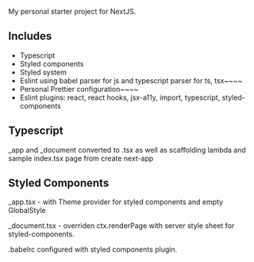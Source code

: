 My personal starter project for NextJS.

## Includes

* Typescript
* Styled components
* Styled system
* Eslint using babel parser for js and typescript parser for ts, tsx~~~~
* Personal Prettier configuration~~~~
* Eslint plugins: react, react hooks, jsx-a11y, import, typescript, styled-components

## Typescript

_app and _document converted to .tsx as well as scaffolding lambda and sample index.tsx page from create next-app

## Styled Components

_app.tsx - with Theme provider for styled components and empty GlobalStyle

_document.tsx - overriden ctx.renderPage with server style sheet for styled-components.

.babelrc configured with styled components plugin.
